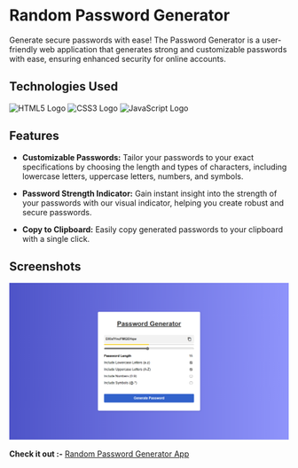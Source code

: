 # Random Password Generator

Generate secure passwords with ease! The Password Generator is a user-friendly web application that generates strong and customizable passwords with ease, ensuring enhanced security for online accounts.

## Technologies Used

![HTML5 Logo](https://img.shields.io/badge/HTML5-E34F26?logo=html5&logoColor=white)
![CSS3 Logo](https://img.shields.io/badge/CSS3-1572B6?logo=css3&logoColor=white)
![JavaScript Logo](https://img.shields.io/badge/JavaScript-F7DF1E?logo=javascript&logoColor=black)

## Features

- **Customizable Passwords:** Tailor your passwords to your exact specifications by choosing the length and types of characters, including lowercase letters, uppercase letters, numbers, and symbols.

- **Password Strength Indicator:** Gain instant insight into the strength of your passwords with our visual indicator, helping you create robust and secure passwords.

- **Copy to Clipboard:** Easily copy generated passwords to your clipboard with a single click.

## Screenshots

![Password Generator app UI](./Images/UI.png)

**Check it out :-** [Random Password Generator App](https://generate-random-password-application.netlify.app/)
